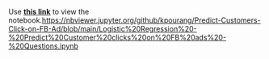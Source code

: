 Use <b><a href = "https://nbviewer.jupyter.org/github/kpourang/Predict-Customers-Click-on-FB-Ad/blob/main/Logistic%20Regression%20-%20Predict%20Customer%20clicks%20on%20FB%20ads%20-%20Questions.ipynb">this link</a></b> to view the notebook.https://nbviewer.jupyter.org/github/kpourang/Predict-Customers-Click-on-FB-Ad/blob/main/Logistic%20Regression%20-%20Predict%20Customer%20clicks%20on%20FB%20ads%20-%20Questions.ipynb

